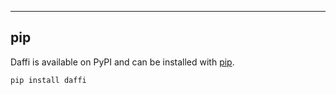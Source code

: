 -----

## pip

Daffi is available on PyPI and can be installed with [pip](https://pip.pypa.io).

```
pip install daffi
```
